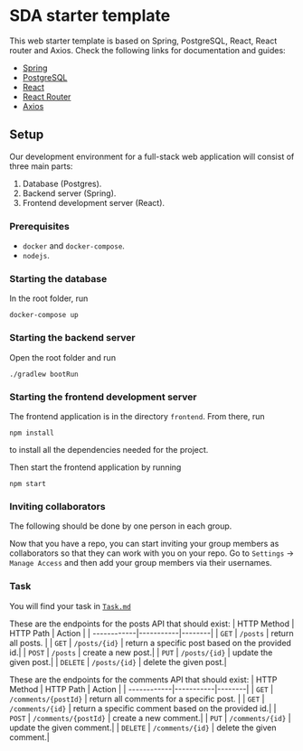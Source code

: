 # SDA starter template

This web starter template is based on Spring, PostgreSQL, React, React router and Axios. Check the following links for documentation and guides:

- [Spring](https://spring.io/projects/spring-boot)
- [PostgreSQL](https://www.postgresql.org)
- [React](https://reactjs.org)
- [React Router](https://reacttraining.com/react-router/web/guides/quick-start)
- [Axios](https://github.com/axios/axios)

## Setup
Our development environment for a full-stack web application will consist of three main parts:

1. Database (Postgres).
2. Backend server (Spring).
3. Frontend development server (React).

### Prerequisites
- `docker` and `docker-compose`.
- `nodejs`.

### Starting the database
In the root folder, run
```
docker-compose up
```

### Starting the backend server
Open the root folder and run
```
./gradlew bootRun
```

### Starting the frontend development server
The frontend application is in the directory `frontend`. From there, run 
```
npm install
```
to install all the dependencies needed for the project.

Then start the frontend application by running
```
npm start
```

### Inviting collaborators
The following should be done by one person in each group.

Now that you have a repo, you can start inviting your group members as collaborators so that they can work
with you on your repo. Go to `Settings` -> `Manage Access` and then add your group members via their usernames.

### Task
You will find your task in [`Task.md`](Task.md)

These are the endpoints for the posts API that should exist:
| HTTP Method | HTTP Path | Action |
| ------------|-----------|--------|
| `GET`    | `/posts`      | return all posts. |
| `GET`    | `/posts/{id}` | return a specific post based on the provided id.|
| `POST`   | `/posts`      | create a new post.|
| `PUT`    | `/posts/{id}` | update the given post.|
| `DELETE` | `/posts/{id}` | delete the given post.|

These are the endpoints for the comments API that should exist:
| HTTP Method | HTTP Path | Action |
| ------------|-----------|--------|
| `GET`    | `/comments/{postId}`      | return all comments for a specific post. |
| `GET`    | `/comments/{id}` | return a specific comment based on the provided id.|
| `POST`   | `/comments/{postId}`      | create a new comment.|
| `PUT`    | `/comments/{id}` | update the given comment.|
| `DELETE` | `/comments/{id}` | delete the given comment.|
